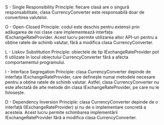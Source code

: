 S - Single Responsibility Principle: fiecare clasă are o singură responsabilitate, clasa CurrencyConverter este responsabilă doar de convertirea valutelor.

O - Open-Closed Principle: codul este deschis pentru extensii prin adăugarea de noi clase care implementează interfața IExchangeRateProvider. Acest lucru permite utilizarea altor API-uri pentru a obține ratele de schimb valutar, fără a modifica clasa CurrencyConverter.

L - Liskov Substitution Principle: obiectele de tip IExchangeRateProvider pot fi utilizate în locul obiectului CurrencyConverter fără a afecta comportamentul programului.

I - Interface Segregation Principle: clasa CurrencyConverter depinde de interfața IExchangeRateProvider, care definește numai metodele necesare pentru a obține ratele de schimb valutar. Astfel, clasa CurrencyConverter nu este afectată de alte metode din clasa IExchangeRateProvider, pe care nu le folosește.

D - Dependency Inversion Principle: clasa CurrencyConverter depinde de o interfață (IExchangeRateProvider) și nu de o implementare concretă a acesteia. Acest lucru permite schimbarea implementării IExchangeRateProvider fără a modifica clasa CurrencyConverter.
